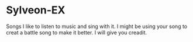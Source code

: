 # Sylveon-EX
Songs
I like to listen to music and sing with it.
I might be using your song to creat a battle song to make it better.
I will give you creadit.
